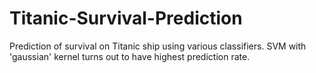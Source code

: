 # Titanic-Survival-Prediction
Prediction of survival on Titanic ship using various classifiers. SVM with 'gaussian' kernel turns out to have highest prediction rate.
